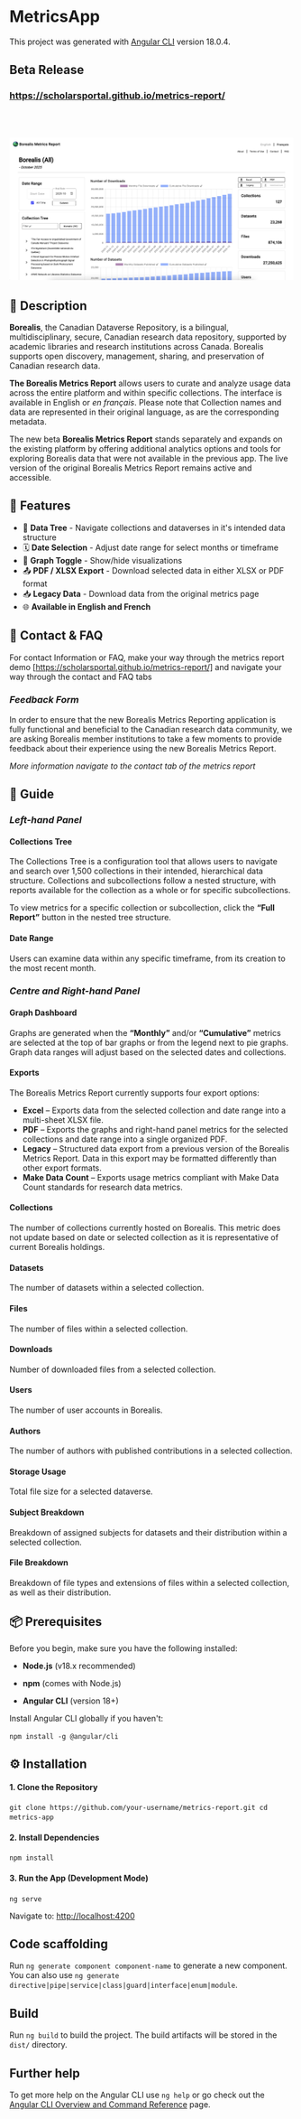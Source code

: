 # MetricsApp

  

This project was generated with [Angular CLI](https://github.com/angular/angular-cli) version 18.0.4.

## Beta Release

### https://scholarsportal.github.io/metrics-report/

<br><br>

![screenshot](src/assets/README_beta_img.png)

  ## 📜 Description
**Borealis**, the Canadian Dataverse Repository, is a bilingual, multidisciplinary, secure, Canadian research data repository, supported by academic libraries and research institutions across Canada. Borealis supports open discovery, management, sharing, and preservation of Canadian research data.

**The Borealis Metrics Report** allows users to curate and analyze usage data across the entire platform and within specific collections. The interface is available in English or  _en français_. Please note that Collection names and data are represented in their original language, as are the corresponding metadata.[](https://github.com/scholarsportal/Dataverse-Data-Explorer?tab=readme-ov-file#-description)

The new beta **Borealis Metrics Report** stands separately and expands on the existing platform by offering additional analytics options and tools for exploring Borealis data that were not available in the previous app. The live version of the original Borealis Metrics Report remains active and accessible.

## 🎉 Features

[](https://github.com/scholarsportal/Dataverse-Data-Explorer?tab=readme-ov-file#-features)

-   🌳 **Data Tree** - Navigate collections and dataverses in it's intended data structure
-   🗓️ **Date  Selection** - Adjust date range for select months or timeframe
-   🔁 **Graph Toggle** - Show/hide visualizations
-   📤 **PDF / XLSX Export** - Download selected data in either XLSX or PDF format
-   📥 **Legacy Data** - Download data from the original metrics page  
-   🌐 **Available in English and French**

## 💬 Contact & FAQ

For contact Information or FAQ, make your way through the metrics report demo [https://scholarsportal.github.io/metrics-report/] and navigate your way through the contact and FAQ tabs 

### _Feedback Form_

In order to ensure that the new Borealis Metrics Reporting application is fully functional and beneficial to the Canadian research data community, we are asking Borealis member institutions to take a few moments to provide feedback about their experience using the new Borealis Metrics Report. 

_More information navigate to the contact tab of the metrics report_

## 📖 Guide 
### _Left-hand Panel_

#### **Collections Tree**

The Collections Tree is a configuration tool that allows users to navigate and search over 1,500 collections in their intended, hierarchical data structure. Collections and subcollections follow a nested structure, with reports available for the collection as a whole or for specific subcollections.

To view metrics for a specific collection or subcollection, click the  **“Full Report”**  button in the nested tree structure.

#### **Date Range**

Users can examine data within any specific timeframe, from its creation to the most recent month.

### _Centre and Right-hand Panel_

#### **Graph Dashboard**

Graphs are generated when the  **“Monthly”**  and/or  **“Cumulative”**  metrics are selected at the top of bar graphs or from the legend next to pie graphs. Graph data ranges will adjust based on the selected dates and collections.

#### **Exports**

The Borealis Metrics Report currently supports four export options:

-   **Excel**  – Exports data from the selected collection and date range into a multi-sheet XLSX file.
-   **PDF**  – Exports the graphs and right-hand panel metrics for the selected collections and date range into a single organized PDF.
-   **Legacy**  – Structured data export from a previous version of the Borealis Metrics Report. Data in this export may be formatted differently than other export formats.
-   **Make Data Count**  – Exports usage metrics compliant with Make Data Count standards for research data metrics.

#### **Collections**

The number of collections currently hosted on Borealis. This metric does not update based on date or selected collection as it is representative of current Borealis holdings.

#### **Datasets**

The number of datasets within a selected collection.

#### **Files**

The number of files within a selected collection.

#### **Downloads**

Number of downloaded files from a selected collection.

#### **Users**

The number of user accounts in Borealis.

#### **Authors**

The number of authors with published contributions in a selected collection.

#### **Storage Usage**

Total file size for a selected dataverse.

#### **Subject Breakdown**

Breakdown of assigned subjects for datasets and their distribution within a selected collection.

#### **File Breakdown**

Breakdown of file types and extensions of files within a selected collection, as well as their distribution.

## 📦 Prerequisites
Before you begin, make sure you have the following installed:

-   **Node.js** (v18.x recommended)
    
-   **npm** (comes with Node.js)
    
-   **Angular CLI** (version 18+)
    

Install Angular CLI globally if you haven't:

`npm install -g @angular/cli`

## ⚙️ Installation

#### 1. Clone the Repository

`git clone https://github.com/your-username/metrics-report.git cd metrics-app` 

#### 2. Install Dependencies

`npm install` 

#### 3. Run the App (Development Mode)

`ng serve` 

Navigate to: [http://localhost:4200](http://localhost:4200)

## Code scaffolding
  

Run `ng generate component component-name` to generate a new component. You can also use `ng generate directive|pipe|service|class|guard|interface|enum|module`.

## Build


Run `ng build` to build the project. The build artifacts will be stored in the `dist/` directory.

## Further help

To get more help on the Angular CLI use `ng help` or go check out the [Angular CLI Overview and Command Reference](https://angular.dev/tools/cli) page.

